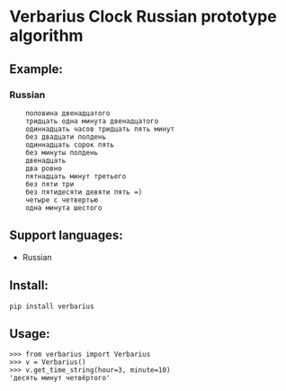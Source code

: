 # Verbarius Clock Russian prototype algorithm

## Example:

### Russian

```
    половина двенадцатого
    тридцать одна минута двенадцатого
    одиннадцать часов тридцать пять минут
    без двадцати полдень
    одиннадцать сорок пять
    без минуты полдень
    двенадцать
    два ровно
    пятнадцать минут третьего
    без пяти три
    без пятидесяти девяти пять =)
    четыре с четвертью
    одна минута шестого
```

## Support languages:
- Russian


## Install:

`pip install verbarius`


## Usage:

```
>>> from verbarius import Verbarius
>>> v = Verbarius()
>>> v.get_time_string(hour=3, minute=10)
'десять минут четвёртого'
```

